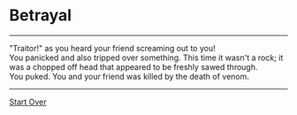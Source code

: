 # Betrayal

---

"Traitor!" as you heard your friend screaming out to you!  
You panicked and also tripped over something. This time it wasn't a rock; it was a chopped off head that appeared to be freshly sawed through.  
You puked. You and your friend was killed by the death of venom.

---
[Start Over](../Home.md)